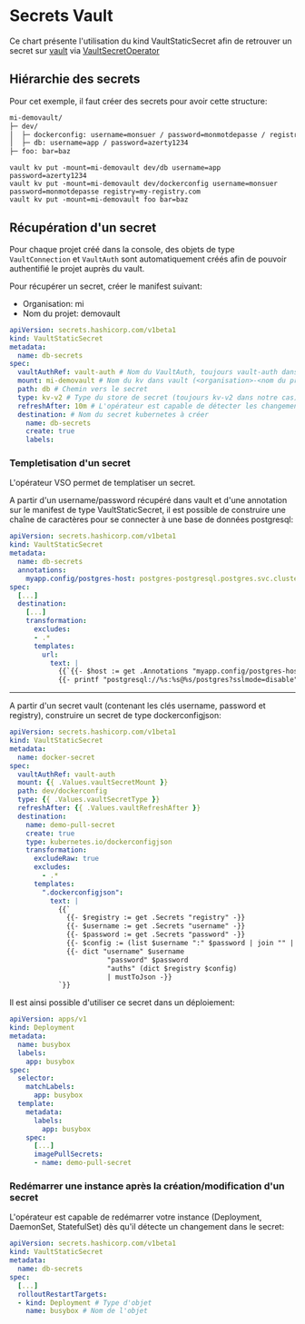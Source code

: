 # Secrets Vault

Ce chart présente l'utilisation du kind VaultStaticSecret afin de retrouver un secret sur [vault](https://www.vaultproject.io/) via [VaultSecretOperator](https://developer.hashicorp.com/vault/tutorials/kubernetes/vault-secrets-operator)

## Hiérarchie des secrets

Pour cet exemple, il faut créer des secrets pour avoir cette structure:

```txt
mi-demovault/
├─ dev/
│  ├─ dockerconfig: username=monsuer / password=monmotdepasse / registry=my-registry.com
│  ├─ db: username=app / password=azerty1234
├─ foo: bar=baz
```

```shell
vault kv put -mount=mi-demovault dev/db username=app password=azerty1234
vault kv put -mount=mi-demovault dev/dockerconfig username=monsuer password=monmotdepasse registry=my-registry.com
vault kv put -mount=mi-demovault foo bar=baz
```

## Récupération d'un secret

Pour chaque projet créé dans la console, des objets de type `VaultConnection` et `VaultAuth` sont automatiquement créés afin de pouvoir authentifié le projet auprès du vault.

Pour récupérer un secret, créer le manifest suivant:

- Organisation: mi
- Nom du projet: demovault

```yaml
apiVersion: secrets.hashicorp.com/v1beta1
kind: VaultStaticSecret
metadata:
  name: db-secrets
spec:
  vaultAuthRef: vault-auth # Nom du VaultAuth, toujours vault-auth dans notre cas
  mount: mi-demovault # Nom du kv dans vault (<organisation>-<nom du projet>)
  path: db # Chemin vers le secret
  type: kv-v2 # Type du store de secret (toujours kv-v2 dans notre cas)
  refreshAfter: 10m # L'opérateur est capable de détecter les changements du secret sur vault pour les rafraichir dans kubernetes
  destination: # Nom du secret kubernetes à créer
    name: db-secrets
    create: true
    labels:
```

### Templetisation d'un secret

L'opérateur VSO permet de templatiser un secret.

A partir d'un username/password récupéré dans vault et d'une annotation sur le manifest de type VaultStaticSecret, il est possible de construire une chaîne de caractères pour se connecter à une base de données postgresql:

```yaml
apiVersion: secrets.hashicorp.com/v1beta1
kind: VaultStaticSecret
metadata:
  name: db-secrets
  annotations:
    myapp.config/postgres-host: postgres-postgresql.postgres.svc.cluster.local:5432
spec:
  [...]
  destination:
    [...]
    transformation:
      excludes:
      - .*
      templates:
        url:
          text: |
            {{`{{- $host := get .Annotations "myapp.config/postgres-host" -}}
            {{- printf "postgresql://%s:%s@%s/postgres?sslmode=disable" (get .Secrets "username") (get .Secrets "password") $host -}}`}}
```

---

A partir d'un secret vault (contenant les clés username, password et registry), construire un secret de type dockerconfigjson:

```yaml
apiVersion: secrets.hashicorp.com/v1beta1
kind: VaultStaticSecret
metadata:
  name: docker-secret
spec:
  vaultAuthRef: vault-auth
  mount: {{ .Values.vaultSecretMount }}
  path: dev/dockerconfig
  type: {{ .Values.vaultSecretType }}
  refreshAfter: {{ .Values.vaultRefreshAfter }}
  destination:
    name: demo-pull-secret
    create: true
    type: kubernetes.io/dockerconfigjson
    transformation:
      excludeRaw: true
      excludes:
        - .*
      templates: 
        ".dockerconfigjson":
          text: |
            {{`
              {{- $registry := get .Secrets "registry" -}}
              {{- $username := get .Secrets "username" -}}
              {{- $password := get .Secrets "password" -}}
              {{- $config := (list $username ":" $password | join "" | b64enc)  -}}
              {{- dict "username" $username
                        "password" $password
                        "auths" (dict $registry $config) 
                        | mustToJson -}}
            `}}
```

Il est ainsi possible d'utiliser ce secret dans un déploiement:

```yaml
apiVersion: apps/v1
kind: Deployment
metadata:
  name: busybox
  labels:
    app: busybox
spec:
  selector:
    matchLabels:
      app: busybox
  template:
    metadata:
      labels:
        app: busybox
    spec:
      [...]
      imagePullSecrets:
      - name: demo-pull-secret
```

### Redémarrer une instance après la création/modification d'un secret

L'opérateur est capable de redémarrer votre instance (Deployment, DaemonSet, StatefulSet) dès qu'il détecte un changement dans le secret:

```yaml
apiVersion: secrets.hashicorp.com/v1beta1
kind: VaultStaticSecret
metadata:
  name: db-secrets
spec:
  [...]
  rolloutRestartTargets:
  - kind: Deployment # Type d'objet
    name: busybox # Nom de l'objet

